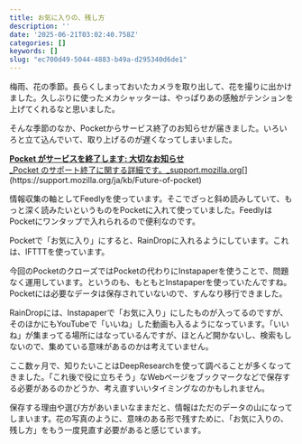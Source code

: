```yaml
---
title: お気に入りの、残し方
description: ''
date: '2025-06-21T03:02:40.758Z'
categories: []
keywords: []
slug: "ec700d49-5044-4883-b49a-d295340d6de1"
---
```

梅雨、花の季節。長らくしまっておいたカメラを取り出して、花を撮りに出かけました。久しぶりに使ったメカシャッターは、やっぱりあの感触がテンションを上げてくれるなと思いました。

そんな季節のなか、Pocketからサービス終了のお知らせが届きました。いろいろと立て込んでいて、取り上げるのが遅くなってしまいました。

[**Pocket がサービスを終了します: 大切なお知らせ**  
_Pocket のサポート終了に関する詳細です。_support.mozilla.org](https://support.mozilla.org/ja/kb/Future-of-pocket "https://support.mozilla.org/ja/kb/Future-of-pocket")[](https://support.mozilla.org/ja/kb/Future-of-pocket)

情報収集の軸としてFeedlyを使っています。そこでざっと斜め読みしていて、もっと深く読みたいというものをPocketに入れて使っていました。FeedlyはPocketにワンタップで入れられるので便利なのです。

Pocketで「お気に入り」にすると、RainDropに入れるようにしています。これは、IFTTTを使っています。

今回のPocketのクローズではPocketの代わりにInstapaperを使うことで、問題なく運用しています。というのも、もともとInstapaperを使っていたんですね。Pocketには必要なデータは保存されていないので、すんなり移行できました。

RainDropには、Instapaperで「お気に入り」にしたものが入ってるのですが、そのほかにもYouTubeで「いいね」した動画も入るようになっています。「いいね」が集まってる場所にはなっているんですが、ほとんど開かないし、検索もしないので、集めている意味があるのかは考えていません。

ここ数ヶ月で、知りたいことはDeepResearchを使って調べることが多くなってきました。「これ後で役に立ちそう」なWebページをブックマークなどで保存する必要があるのかどうか、考え直すいいタイミングなのかもしれません。

保存する理由や選び方があいまいなままだと、情報はただのデータの山になってしまいます。花の写真のように、意味のある形で残すために、「お気に入りの、残し方」をもう一度見直す必要があると感じています。